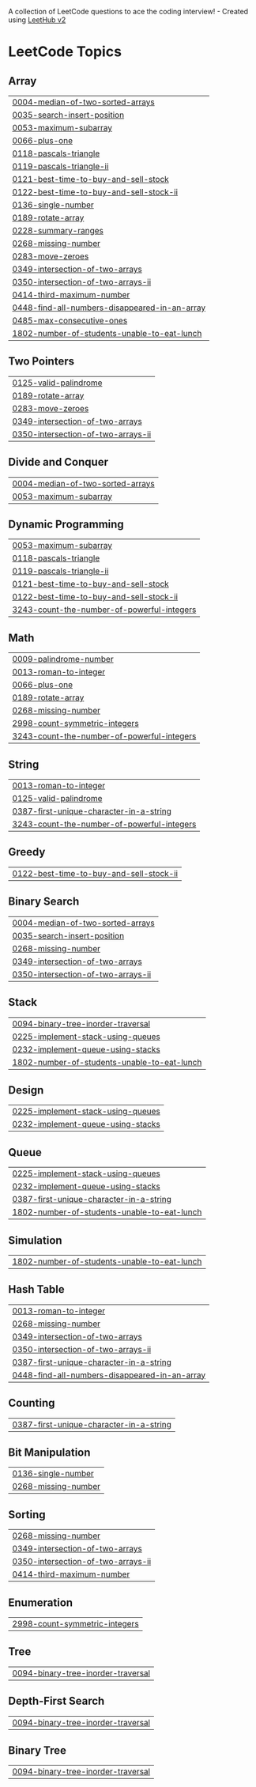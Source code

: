 A collection of LeetCode questions to ace the coding interview! - Created using [LeetHub v2](https://github.com/arunbhardwaj/LeetHub-2.0)
<!---LeetCode Topics Start-->
# LeetCode Topics
## Array
|  |
| ------- |
| [0004-median-of-two-sorted-arrays](https://github.com/kalaiyarasumr/Leetcode-Problems/tree/master/0004-median-of-two-sorted-arrays) |
| [0035-search-insert-position](https://github.com/kalaiyarasumr/Leetcode-Problems/tree/master/0035-search-insert-position) |
| [0053-maximum-subarray](https://github.com/kalaiyarasumr/Leetcode-Problems/tree/master/0053-maximum-subarray) |
| [0066-plus-one](https://github.com/kalaiyarasumr/Leetcode-Problems/tree/master/0066-plus-one) |
| [0118-pascals-triangle](https://github.com/kalaiyarasumr/Leetcode-Problems/tree/master/0118-pascals-triangle) |
| [0119-pascals-triangle-ii](https://github.com/kalaiyarasumr/Leetcode-Problems/tree/master/0119-pascals-triangle-ii) |
| [0121-best-time-to-buy-and-sell-stock](https://github.com/kalaiyarasumr/Leetcode-Problems/tree/master/0121-best-time-to-buy-and-sell-stock) |
| [0122-best-time-to-buy-and-sell-stock-ii](https://github.com/kalaiyarasumr/Leetcode-Problems/tree/master/0122-best-time-to-buy-and-sell-stock-ii) |
| [0136-single-number](https://github.com/kalaiyarasumr/Leetcode-Problems/tree/master/0136-single-number) |
| [0189-rotate-array](https://github.com/kalaiyarasumr/Leetcode-Problems/tree/master/0189-rotate-array) |
| [0228-summary-ranges](https://github.com/kalaiyarasumr/Leetcode-Problems/tree/master/0228-summary-ranges) |
| [0268-missing-number](https://github.com/kalaiyarasumr/Leetcode-Problems/tree/master/0268-missing-number) |
| [0283-move-zeroes](https://github.com/kalaiyarasumr/Leetcode-Problems/tree/master/0283-move-zeroes) |
| [0349-intersection-of-two-arrays](https://github.com/kalaiyarasumr/Leetcode-Problems/tree/master/0349-intersection-of-two-arrays) |
| [0350-intersection-of-two-arrays-ii](https://github.com/kalaiyarasumr/Leetcode-Problems/tree/master/0350-intersection-of-two-arrays-ii) |
| [0414-third-maximum-number](https://github.com/kalaiyarasumr/Leetcode-Problems/tree/master/0414-third-maximum-number) |
| [0448-find-all-numbers-disappeared-in-an-array](https://github.com/kalaiyarasumr/Leetcode-Problems/tree/master/0448-find-all-numbers-disappeared-in-an-array) |
| [0485-max-consecutive-ones](https://github.com/kalaiyarasumr/Leetcode-Problems/tree/master/0485-max-consecutive-ones) |
| [1802-number-of-students-unable-to-eat-lunch](https://github.com/kalaiyarasumr/Leetcode-Problems/tree/master/1802-number-of-students-unable-to-eat-lunch) |
## Two Pointers
|  |
| ------- |
| [0125-valid-palindrome](https://github.com/kalaiyarasumr/Leetcode-Problems/tree/master/0125-valid-palindrome) |
| [0189-rotate-array](https://github.com/kalaiyarasumr/Leetcode-Problems/tree/master/0189-rotate-array) |
| [0283-move-zeroes](https://github.com/kalaiyarasumr/Leetcode-Problems/tree/master/0283-move-zeroes) |
| [0349-intersection-of-two-arrays](https://github.com/kalaiyarasumr/Leetcode-Problems/tree/master/0349-intersection-of-two-arrays) |
| [0350-intersection-of-two-arrays-ii](https://github.com/kalaiyarasumr/Leetcode-Problems/tree/master/0350-intersection-of-two-arrays-ii) |
## Divide and Conquer
|  |
| ------- |
| [0004-median-of-two-sorted-arrays](https://github.com/kalaiyarasumr/Leetcode-Problems/tree/master/0004-median-of-two-sorted-arrays) |
| [0053-maximum-subarray](https://github.com/kalaiyarasumr/Leetcode-Problems/tree/master/0053-maximum-subarray) |
## Dynamic Programming
|  |
| ------- |
| [0053-maximum-subarray](https://github.com/kalaiyarasumr/Leetcode-Problems/tree/master/0053-maximum-subarray) |
| [0118-pascals-triangle](https://github.com/kalaiyarasumr/Leetcode-Problems/tree/master/0118-pascals-triangle) |
| [0119-pascals-triangle-ii](https://github.com/kalaiyarasumr/Leetcode-Problems/tree/master/0119-pascals-triangle-ii) |
| [0121-best-time-to-buy-and-sell-stock](https://github.com/kalaiyarasumr/Leetcode-Problems/tree/master/0121-best-time-to-buy-and-sell-stock) |
| [0122-best-time-to-buy-and-sell-stock-ii](https://github.com/kalaiyarasumr/Leetcode-Problems/tree/master/0122-best-time-to-buy-and-sell-stock-ii) |
| [3243-count-the-number-of-powerful-integers](https://github.com/kalaiyarasumr/Leetcode-Problems/tree/master/3243-count-the-number-of-powerful-integers) |
## Math
|  |
| ------- |
| [0009-palindrome-number](https://github.com/kalaiyarasumr/Leetcode-Problems/tree/master/0009-palindrome-number) |
| [0013-roman-to-integer](https://github.com/kalaiyarasumr/Leetcode-Problems/tree/master/0013-roman-to-integer) |
| [0066-plus-one](https://github.com/kalaiyarasumr/Leetcode-Problems/tree/master/0066-plus-one) |
| [0189-rotate-array](https://github.com/kalaiyarasumr/Leetcode-Problems/tree/master/0189-rotate-array) |
| [0268-missing-number](https://github.com/kalaiyarasumr/Leetcode-Problems/tree/master/0268-missing-number) |
| [2998-count-symmetric-integers](https://github.com/kalaiyarasumr/Leetcode-Problems/tree/master/2998-count-symmetric-integers) |
| [3243-count-the-number-of-powerful-integers](https://github.com/kalaiyarasumr/Leetcode-Problems/tree/master/3243-count-the-number-of-powerful-integers) |
## String
|  |
| ------- |
| [0013-roman-to-integer](https://github.com/kalaiyarasumr/Leetcode-Problems/tree/master/0013-roman-to-integer) |
| [0125-valid-palindrome](https://github.com/kalaiyarasumr/Leetcode-Problems/tree/master/0125-valid-palindrome) |
| [0387-first-unique-character-in-a-string](https://github.com/kalaiyarasumr/Leetcode-Problems/tree/master/0387-first-unique-character-in-a-string) |
| [3243-count-the-number-of-powerful-integers](https://github.com/kalaiyarasumr/Leetcode-Problems/tree/master/3243-count-the-number-of-powerful-integers) |
## Greedy
|  |
| ------- |
| [0122-best-time-to-buy-and-sell-stock-ii](https://github.com/kalaiyarasumr/Leetcode-Problems/tree/master/0122-best-time-to-buy-and-sell-stock-ii) |
## Binary Search
|  |
| ------- |
| [0004-median-of-two-sorted-arrays](https://github.com/kalaiyarasumr/Leetcode-Problems/tree/master/0004-median-of-two-sorted-arrays) |
| [0035-search-insert-position](https://github.com/kalaiyarasumr/Leetcode-Problems/tree/master/0035-search-insert-position) |
| [0268-missing-number](https://github.com/kalaiyarasumr/Leetcode-Problems/tree/master/0268-missing-number) |
| [0349-intersection-of-two-arrays](https://github.com/kalaiyarasumr/Leetcode-Problems/tree/master/0349-intersection-of-two-arrays) |
| [0350-intersection-of-two-arrays-ii](https://github.com/kalaiyarasumr/Leetcode-Problems/tree/master/0350-intersection-of-two-arrays-ii) |
## Stack
|  |
| ------- |
| [0094-binary-tree-inorder-traversal](https://github.com/kalaiyarasumr/Leetcode-Problems/tree/master/0094-binary-tree-inorder-traversal) |
| [0225-implement-stack-using-queues](https://github.com/kalaiyarasumr/Leetcode-Problems/tree/master/0225-implement-stack-using-queues) |
| [0232-implement-queue-using-stacks](https://github.com/kalaiyarasumr/Leetcode-Problems/tree/master/0232-implement-queue-using-stacks) |
| [1802-number-of-students-unable-to-eat-lunch](https://github.com/kalaiyarasumr/Leetcode-Problems/tree/master/1802-number-of-students-unable-to-eat-lunch) |
## Design
|  |
| ------- |
| [0225-implement-stack-using-queues](https://github.com/kalaiyarasumr/Leetcode-Problems/tree/master/0225-implement-stack-using-queues) |
| [0232-implement-queue-using-stacks](https://github.com/kalaiyarasumr/Leetcode-Problems/tree/master/0232-implement-queue-using-stacks) |
## Queue
|  |
| ------- |
| [0225-implement-stack-using-queues](https://github.com/kalaiyarasumr/Leetcode-Problems/tree/master/0225-implement-stack-using-queues) |
| [0232-implement-queue-using-stacks](https://github.com/kalaiyarasumr/Leetcode-Problems/tree/master/0232-implement-queue-using-stacks) |
| [0387-first-unique-character-in-a-string](https://github.com/kalaiyarasumr/Leetcode-Problems/tree/master/0387-first-unique-character-in-a-string) |
| [1802-number-of-students-unable-to-eat-lunch](https://github.com/kalaiyarasumr/Leetcode-Problems/tree/master/1802-number-of-students-unable-to-eat-lunch) |
## Simulation
|  |
| ------- |
| [1802-number-of-students-unable-to-eat-lunch](https://github.com/kalaiyarasumr/Leetcode-Problems/tree/master/1802-number-of-students-unable-to-eat-lunch) |
## Hash Table
|  |
| ------- |
| [0013-roman-to-integer](https://github.com/kalaiyarasumr/Leetcode-Problems/tree/master/0013-roman-to-integer) |
| [0268-missing-number](https://github.com/kalaiyarasumr/Leetcode-Problems/tree/master/0268-missing-number) |
| [0349-intersection-of-two-arrays](https://github.com/kalaiyarasumr/Leetcode-Problems/tree/master/0349-intersection-of-two-arrays) |
| [0350-intersection-of-two-arrays-ii](https://github.com/kalaiyarasumr/Leetcode-Problems/tree/master/0350-intersection-of-two-arrays-ii) |
| [0387-first-unique-character-in-a-string](https://github.com/kalaiyarasumr/Leetcode-Problems/tree/master/0387-first-unique-character-in-a-string) |
| [0448-find-all-numbers-disappeared-in-an-array](https://github.com/kalaiyarasumr/Leetcode-Problems/tree/master/0448-find-all-numbers-disappeared-in-an-array) |
## Counting
|  |
| ------- |
| [0387-first-unique-character-in-a-string](https://github.com/kalaiyarasumr/Leetcode-Problems/tree/master/0387-first-unique-character-in-a-string) |
## Bit Manipulation
|  |
| ------- |
| [0136-single-number](https://github.com/kalaiyarasumr/Leetcode-Problems/tree/master/0136-single-number) |
| [0268-missing-number](https://github.com/kalaiyarasumr/Leetcode-Problems/tree/master/0268-missing-number) |
## Sorting
|  |
| ------- |
| [0268-missing-number](https://github.com/kalaiyarasumr/Leetcode-Problems/tree/master/0268-missing-number) |
| [0349-intersection-of-two-arrays](https://github.com/kalaiyarasumr/Leetcode-Problems/tree/master/0349-intersection-of-two-arrays) |
| [0350-intersection-of-two-arrays-ii](https://github.com/kalaiyarasumr/Leetcode-Problems/tree/master/0350-intersection-of-two-arrays-ii) |
| [0414-third-maximum-number](https://github.com/kalaiyarasumr/Leetcode-Problems/tree/master/0414-third-maximum-number) |
## Enumeration
|  |
| ------- |
| [2998-count-symmetric-integers](https://github.com/kalaiyarasumr/Leetcode-Problems/tree/master/2998-count-symmetric-integers) |
## Tree
|  |
| ------- |
| [0094-binary-tree-inorder-traversal](https://github.com/kalaiyarasumr/Leetcode-Problems/tree/master/0094-binary-tree-inorder-traversal) |
## Depth-First Search
|  |
| ------- |
| [0094-binary-tree-inorder-traversal](https://github.com/kalaiyarasumr/Leetcode-Problems/tree/master/0094-binary-tree-inorder-traversal) |
## Binary Tree
|  |
| ------- |
| [0094-binary-tree-inorder-traversal](https://github.com/kalaiyarasumr/Leetcode-Problems/tree/master/0094-binary-tree-inorder-traversal) |
<!---LeetCode Topics End-->
